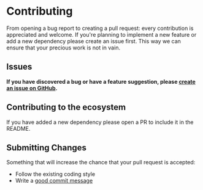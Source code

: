 # Contributing

From opening a bug report to creating a pull request: every contribution is
appreciated and welcome. If you're planning to implement a new feature or add a new
dependency please create an issue first. This way we can ensure that your precious
work is not in vain.

## Issues

**If you have discovered a bug or have a feature suggestion, please [create an issue on GitHub](https://github.com/stangahh/up/issues/new).**

## Contributing to the ecosystem

If you have added a new dependency please open a PR to include it in the README.

## Submitting Changes

Something that will increase the chance that your pull request is accepted:

- Follow the existing coding style
- Write a [good commit message](http://tbaggery.com/2008/04/19/a-note-about-git-commit-messages.html)
